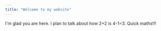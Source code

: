 ```yaml
---
title: "Welcome to my website"
---
```


I'm glad you are here. I plan to talk about how 2+2 is 4-1=3. Quick maths!!!
